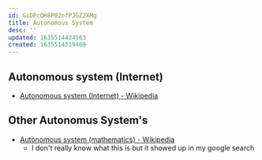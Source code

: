 ```yaml
---
id: GiDPcQH8P02nfPJGZ2XMg
title: Autonomous System
desc: ''
updated: 1635514424563
created: 1635514319469
---
```



## Autonomous system (Internet)

* [Autonomous system (Internet) - Wikipedia](https://en.wikipedia.org/wiki/Autonomous_system_(Internet))

## Other Autonomus System's
* [Autonomous system (mathematics) - Wikipedia](https://en.wikipedia.org/wiki/Autonomous_system_(mathematics))
  * I don't really know what this is but it showed up in my google search
